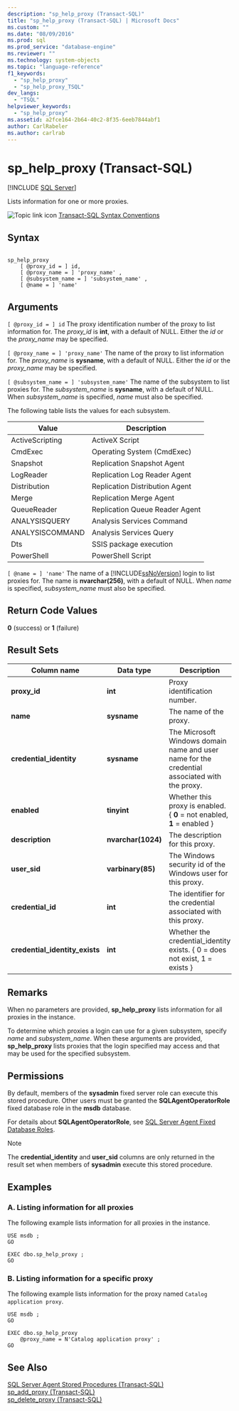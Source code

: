 ```yaml
---
description: "sp_help_proxy (Transact-SQL)"
title: "sp_help_proxy (Transact-SQL) | Microsoft Docs"
ms.custom: ""
ms.date: "08/09/2016"
ms.prod: sql
ms.prod_service: "database-engine"
ms.reviewer: ""
ms.technology: system-objects
ms.topic: "language-reference"
f1_keywords: 
  - "sp_help_proxy"
  - "sp_help_proxy_TSQL"
dev_langs: 
  - "TSQL"
helpviewer_keywords: 
  - "sp_help_proxy"
ms.assetid: a2fce164-2b64-40c2-8f35-6eeb7844abf1
author: CarlRabeler
ms.author: carlrab
---
```

# sp_help_proxy (Transact-SQL)
[!INCLUDE [SQL Server](../../includes/applies-to-version/sqlserver.md)]

  Lists information for one or more proxies.  
  
 ![Topic link icon](../../database-engine/configure-windows/media/topic-link.gif "Topic link icon") [Transact-SQL Syntax Conventions](../../t-sql/language-elements/transact-sql-syntax-conventions-transact-sql.md)  
  
## Syntax  
  
```  
  
sp_help_proxy   
    [ @proxy_id = ] id,  
    [ @proxy_name = ] 'proxy_name' ,  
    [ @subsystem_name = ] 'subsystem_name' ,  
    [ @name = ] 'name'  
```  
  
## Arguments  
`[ @proxy_id = ] id`
 The proxy identification number of the proxy to list information for. The *proxy_id* is **int**, with a default of NULL. Either the *id* or the *proxy_name* may be specified.  
  
`[ @proxy_name = ] 'proxy_name'`
 The name of the proxy to list information for. The *proxy_name* is **sysname**, with a default of NULL. Either the *id* or the *proxy_name* may be specified.  
  
`[ @subsystem_name = ] 'subsystem_name'`
 The name of the subsystem to list proxies for. The *subsystem_name* is **sysname**, with a default of NULL. When *subsystem_name* is specified, *name* must also be specified.  
  
 The following table lists the values for each subsystem.  
  
|Value|Description|  
|-----------|-----------------|  
|ActiveScripting|ActiveX Script|  
|CmdExec|Operating System (CmdExec)|  
|Snapshot|Replication Snapshot Agent|  
|LogReader|Replication Log Reader Agent|  
|Distribution|Replication  Distribution Agent|  
|Merge|Replication Merge Agent|  
|QueueReader|Replication Queue Reader Agent|  
|ANALYSISQUERY|Analysis Services Command|  
|ANALYSISCOMMAND|Analysis Services Query|  
|Dts|SSIS package execution|  
|PowerShell|PowerShell Script|  
  
`[ @name = ] 'name'`
 The name of a [!INCLUDE[ssNoVersion](../../includes/ssnoversion-md.md)] login to list proxies for. The name is **nvarchar(256)**, with a default of NULL. When *name* is specified, *subsystem_name* must also be specified.  
  
## Return Code Values  
 **0** (success) or **1** (failure)  
  
## Result Sets  
  
|Column name|Data type|Description|  
|-----------------|---------------|-----------------|  
|**proxy_id**|**int**|Proxy identification number.|  
|**name**|**sysname**|The name of the proxy.|  
|**credential_identity**|**sysname**|The Microsoft Windows domain name and user name for the credential associated with the proxy.|  
|**enabled**|**tinyint**|Whether this proxy is enabled. { **0** = not enabled, **1** = enabled }|  
|**description**|**nvarchar(1024)**|The description for this proxy.|  
|**user_sid**|**varbinary(85)**|The Windows security id of the Windows user for this proxy.|  
|**credential_id**|**int**|The identifier for the credential associated with this proxy.|  
|**credential_identity_exists**|**int**|Whether the credential_identity exists. { 0 = does not exist, 1 = exists }|  
  
## Remarks  
 When no parameters are provided, **sp_help_proxy** lists information for all proxies in the instance.  
  
 To determine which proxies a login can use for a given subsystem, specify *name* and *subsystem_name*. When these arguments are provided, **sp_help_proxy** lists proxies that the login specified may access and that may be used for the specified subsystem.  
  
## Permissions  
 By default, members of the **sysadmin** fixed server role can execute this stored procedure. Other users must be granted the **SQLAgentOperatorRole** fixed database role in the **msdb** database.  
  
 For details about **SQLAgentOperatorRole**, see [SQL Server Agent Fixed Database Roles](../../ssms/agent/sql-server-agent-fixed-database-roles.md).  
  
> [!NOTE]  
>  The **credential_identity** and **user_sid** columns are only returned in the result set when members of **sysadmin** execute this stored procedure.  
  
## Examples  
  
### A. Listing information for all proxies  
 The following example lists information for all proxies in the instance.  
  
```  
USE msdb ;  
GO  
  
EXEC dbo.sp_help_proxy ;  
GO  
```  
  
### B. Listing information for a specific proxy  
 The following example lists information for the proxy named `Catalog application proxy`.  
  
```  
USE msdb ;  
GO  
  
EXEC dbo.sp_help_proxy  
    @proxy_name = N'Catalog application proxy' ;  
GO  
```  
  
## See Also  
 [SQL Server Agent Stored Procedures &#40;Transact-SQL&#41;](../../relational-databases/system-stored-procedures/sql-server-agent-stored-procedures-transact-sql.md)   
 [sp_add_proxy &#40;Transact-SQL&#41;](../../relational-databases/system-stored-procedures/sp-add-proxy-transact-sql.md)   
 [sp_delete_proxy &#40;Transact-SQL&#41;](../../relational-databases/system-stored-procedures/sp-delete-proxy-transact-sql.md)  
  
  
